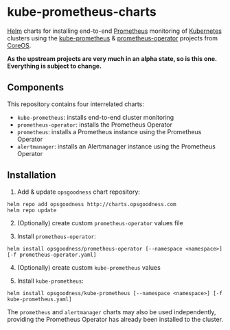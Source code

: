 # kube-prometheus-charts

[Helm](http://helm.sh/) charts for installing end-to-end [Prometheus](https://prometheus.io/) monitoring of [Kubernetes](https://kubernetes.io/) clusters using the [kube-prometheus](https://github.com/coreos/kube-prometheus) & [prometheus-operator](https://github.com/coreos/prometheus-operator) projects from [CoreOS](https://coreos.com/).

**As the upstream projects are very much in an alpha state, so is this one. Everything is subject to change.**

## Components
This repository contains four interrelated charts:
- `kube-prometheus`: installs end-to-end cluster monitoring
- `prometheus-operator`: installs the Prometheus Operator
- `prometheus`: installs a Prometheus instance using the Prometheus Operator
- `alertmanager`: installs an Alertmanager instance using the Prometheus Operator

## Installation
1. Add & update `opsgoodness` chart repository:
  ```console
  helm repo add opsgoodness http://charts.opsgoodness.com
  helm repo update
  ```

2. (Optionally) create custom `prometheus-operator` values file

3. Install `prometheus-operator`:
  ```console
  helm install opsgoodness/prometheus-operator [--namespace <namespace>] [-f prometheus-operator.yaml]
  ```

4. (Optionally) create custom `kube-prometheus` values

5. Install `kube-prometheus`:
  ```console
  helm install opsgoodness/kube-prometheus [--namespace <namespace>] [-f kube-prometheus.yaml]
  ```

The `prometheus` and `alertmanager` charts may also be used independently, providing the Prometheus Operator has already been installed to the cluster.
